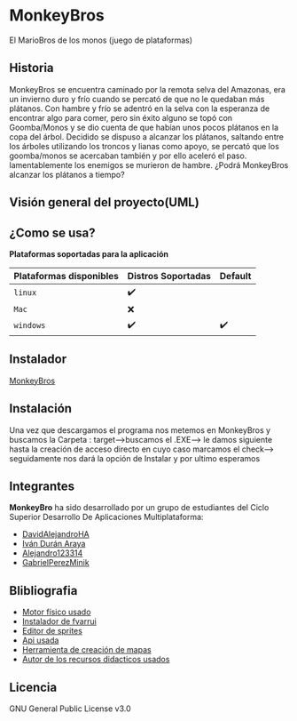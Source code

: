 # MonkeyBros
El MarioBros de los monos (juego de plataformas)




## Historia

MonkeyBros se encuentra caminado por la remota selva del Amazonas, era un invierno duro y frío cuando se percató de que no le quedaban más plátanos. Con hambre y frío se adentró en la selva con la esperanza de encontrar algo para comer, pero sin éxito alguno se topó con Goomba/Monos y se dio cuenta de que habían unos pocos plátanos en la copa del árbol. 
Decidido se dispuso a alcanzar los plátanos, saltando entre los árboles utilizando los troncos y lianas como apoyo, se percató que los goomba/monos se acercaban también y por ello aceleró el paso. 
lamentablemente los enemigos se murieron de hambre.
¿Podrá MonkeyBros alcanzar los plátanos a tiempo?

## Visión general del proyecto(UML)



## ¿Como se usa?


**Plataformas soportadas para la aplicación**

| Plataformas disponibles | Distros Soportadas | Default |
| ----------------------- | --------- | ------- |
| `linux`                 | ✔️         |         |
| `Mac`                   | ❌         |         |
| `windows`               | ✔️         | ✔️       |

## Instalador

[MonkeyBros](https://github.com/dam-dad/MonkeyBros/releases)

## Instalación



Una vez que descargamos el programa nos metemos en MonkeyBros y buscamos la Carpeta : target-->buscamos el .EXE--> le damos siguiente hasta la creación de acceso directo en cuyo caso marcamos el check--> seguidamente nos dará la  opción de Instalar y por ultimo esperamos 




## Integrantes

**MonkeyBro** ha sido desarrollado por un grupo de estudiantes del Ciclo Superior Desarrollo De Aplicaciones Multiplataforma:
- [DavidAlejandroHA](https://github.com/DavidAlejandroHA)
- [Iván Durán Araya](https://github.com/Ivandurann)
- [Alejandro123314](https://github.com/Alejandro123314)
- [GabrielPerezMinik ](https://github.com/GabrielPerezMinik)

## Blibliografia

- [Motor físico usado](https://github.com/jbox2d/jbox2d)
- [Instalador de fvarrui](https://github.com/fvarrui/JavaPackager)
- [Editor de sprites](https://www.aseprite.org/)
- [Api usada](https://globalstats.io/)
- [Herramienta de creación de mapas](https://www.mapeditor.org/)
- [Autor de los recursos didacticos usados](https://github.com/fvarrui)

## Licencia

GNU General Public License v3.0
